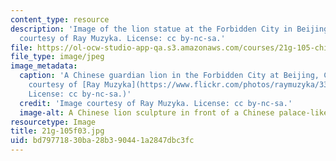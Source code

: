 ```yaml
---
content_type: resource
description: 'Image of the lion statue at the Forbidden City in Beijing, China. Image
  courtesy of Ray Muzyka. License: cc by-nc-sa.'
file: https://ol-ocw-studio-app-qa.s3.amazonaws.com/courses/21g-105-chinese-v-regular-chinese-cultures-society-fall-2003/bd79771830ba28b390441a2847dbc3fc_21g-105f03.jpg
file_type: image/jpeg
image_metadata:
  caption: 'A Chinese guardian lion in the Forbidden City at Beijing, China. (Image
    courtesy of [Ray Muzyka](https://www.flickr.com/photos/raymuzyka/33211945640/).
    License: cc by-nc-sa.)'
  credit: 'Image courtesy of Ray Muzyka. License: cc by-nc-sa.'
  image-alt: A Chinese lion sculpture in front of a Chinese palace-like building
resourcetype: Image
title: 21g-105f03.jpg
uid: bd797718-30ba-28b3-9044-1a2847dbc3fc
---
```

